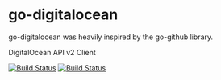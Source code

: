 # go-digitalocean
go-digitalocean was heavily inspired by the go-github library.

DigitalOcean API v2 Client

[![Build Status](https://drone.io/github.com/masayukioguni/go-tugboat/status.png)](https://drone.io/github.com/masayukioguni/go-tugboat/latest)
[![Build Status](https://travis-ci.org/masayukioguni/go-tugboat.svg?branch=master)](https://travis-ci.org/masayukioguni/go-tugboat)

